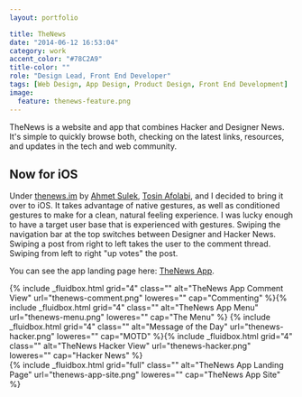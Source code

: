 ```yaml
---
layout: portfolio

title: TheNews
date: "2014-06-12 16:53:04"
category: work
accent_color: "#78C2A9"
title-color: ""
role: "Design Lead, Front End Developer"
tags: [Web Design, App Design, Product Design, Front End Development]
image:
  feature: thenews-feature.png
---
```


TheNews is a website and app that combines Hacker and Designer News. It's simple to quickly browse both, checking on the latest links, resources, and updates in the tech and web community. 

## Now for iOS
Under [thenews.im](thenews.im) by [Ahmet Sulek](twitter.com/ahmetsulek), [Tosin Afolabi](twitter.com/tosinaf), and I decided to bring it over to iOS. It takes advantage of native gestures, as well as conditioned gestures to make for a clean, natural feeling experience. I was lucky enough to have a target user base that is experienced with gestures. Swiping the navigation bar at the top switches between Designer and Hacker News. Swiping a post from right to left takes the user to the comment thread. Swiping from left to right "up votes" the post.

You can see the app landing page here: [TheNews App](http://ahmetsulek.github.io/thenews).

<div>
{% include _fluidbox.html grid="4" class="" alt="TheNews App Comment View" url="thenews-comment.png" loweres="" cap="Commenting" %}{% include _fluidbox.html grid="4" class="" alt="TheNews App Menu" url="thenews-menu.png" loweres="" cap="The Menu" %}
{% include _fluidbox.html grid="4" class="" alt="Message of the Day" url="thenews-hacker.png" loweres="" cap="MOTD" %}{% include _fluidbox.html grid="4" class="" alt="TheNews Hacker View" url="thenews-hacker.png" loweres="" cap="Hacker News" %}
</div>

<div>
{% include _fluidbox.html grid="full" class="" alt="TheNews App Landing Page" url="thenews-app-site.png" loweres="" cap="TheNews App Site" %}
</div>

